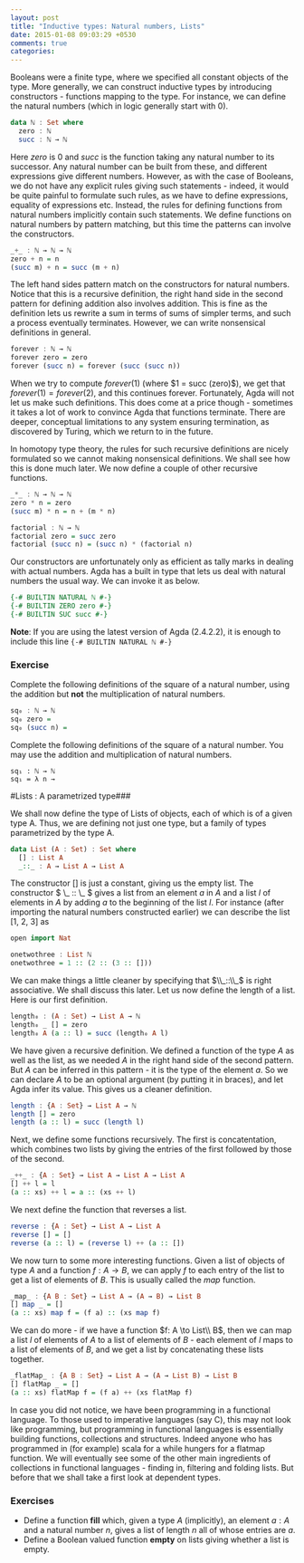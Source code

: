 ```yaml
---
layout: post
title: "Inductive types: Natural numbers, Lists"
date: 2015-01-08 09:03:29 +0530
comments: true
categories:
---
```


Booleans were a finite type, where we specified all constant objects of the type. More generally, we can construct inductive types by introducing constructors - functions mapping to the type. For instance, we can define the natural numbers (which in logic generally start with $0$).

``` haskell Natural Numbers: Inductive Definition
data ℕ : Set where
  zero : ℕ
  succ : ℕ → ℕ
```

Here $zero$ is $0$ and $succ$ is the function taking any natural number to its successor. Any natural number can be built from these, and different expressions give different numbers. However, as with the case of Booleans, we do not have any explicit rules giving such statements  - indeed, it would be quite painful to formulate such rules, as we have to define expressions, equality of expressions etc. Instead, the rules for defining functions from natural numbers implicitly contain such statements. We define functions on natural numbers by pattern matching, but this time the patterns can involve the constructors.

``` haskell Addition of natural numbers
_+_ : ℕ → ℕ → ℕ
zero + n = n
(succ m) + n = succ (m + n)
```

The left hand sides pattern match on the constructors for natural numbers. Notice that this is a recursive definition, the right hand side in the second pattern for defining addition also involves addition. This is fine as the definition lets us rewrite a sum in terms of sums of simpler terms, and such a process eventually terminates. However, we can write nonsensical definitions in general.

```haskell Recursion resulting in infinite loops
forever : ℕ → ℕ
forever zero = zero
forever (succ n) = forever (succ (succ n))
```

When we try to compute $forever(1)$ (where $1 = succ (zero)\$), we get that $forever(1) = forever(2)$, and this continues forever. Fortunately, Agda will not let us make such definitions. This does come at a price though - sometimes it takes a lot of work to convince Agda that functions terminate. There are deeper, conceptual limitations to any system ensuring termination, as discovered by Turing, which we return to in the future.

In homotopy type theory, the rules for such recursive definitions are nicely formulated so we cannot making nonsensical definitions. We shall see how this is done much later. We now define a couple of other recursive functions.

```haskell Multiplication of natural numbers
_*_ : ℕ → ℕ → ℕ
zero * n = zero
(succ m) * n = n + (m * n)
```

```haskell Factorials
factorial : ℕ → ℕ
factorial zero = succ zero
factorial (succ n) = (succ n) * (factorial n)
```


Our constructors are unfortunately only as efficient as tally marks in dealing with actual numbers. Agda has a built in type that lets us deal with natural numbers the usual way. We can invoke it as below.

```haskell Agda: Builtin natural numbers
{-# BUILTIN NATURAL ℕ #-}
{-# BUILTIN ZERO zero #-}
{-# BUILTIN SUC succ #-}
```

**Note**:  If you are using the latest version of Agda (2.4.2.2),  it is enough to include this line `{-# BUILTIN NATURAL ℕ #-}`  

### Exercise

Complete the following definitions of the square of a natural number, using the addition but **not** the multiplication of natural numbers.

```haskell
sq₀ : ℕ → ℕ
sq₀ zero =
sq₀ (succ n) =
```

Complete the following definitions of the square of a natural number. You may use the addition and multiplication of natural numbers.

```
sq₁ : ℕ → ℕ
sq₁ = λ n →
```


#Lists : A parametrized type###

We shall now define the type of Lists of objects, each of which is of a given type A. Thus, we are defining not just one type, but a family of types parametrized by the type A.

```haskell Lists
data List (A : Set) : Set where
  [] : List A
  _::_ : A → List A → List A
```

The constructor $[]$ is just a constant, giving us the empty list. The constructor $ \\_ :: \\_ $ gives a list from an element $a$ in $A$ and a list $l$ of elements in $A$ by adding $a$ to the beginning of the list $l$. For instance (after importing the natural numbers constructed earlier) we can describe the list [1, 2, 3] as

```haskell The list [1, 2, 3]
open import Nat

onetwothree : List ℕ
onetwothree = 1 :: (2 :: (3 :: []))
```

We can make things a little cleaner by specifying that $\\_::\\_$ is right associative. We shall discuss this later. Let us now define the length of a list. Here is our first definition.

```haskell Length of a list: First attempt
length₀ : (A : Set) → List A → ℕ
length₀ _ [] = zero
length₀ A (a :: l) = succ (length₀ A l)
```

We have given a recursive definition. We defined a function of the type $A$ as well as the list, as we needed $A$ in the right hand side of the second pattern. But $A$ can be inferred in this pattern - it is the type of the element $a$. So we can declare $A$ to be an optional argument (by putting it in braces), and let Agda infer its value. This gives us a cleaner definition.

```haskell Length of a list
length : {A : Set} → List A → ℕ
length [] = zero
length (a :: l) = succ (length l)
```

Next, we define some functions recursively. The first is concatentation, which combines two lists by giving the entries of the first followed by those of the second.

``` haskell Concatenation of Lists
_++_ : {A : Set} → List A → List A → List A
[] ++ l = l
(a :: xs) ++ l = a :: (xs ++ l)
```

We next define the function that reverses a list.

```haskell Reversing a list
reverse : {A : Set} → List A → List A
reverse [] = []
reverse (a :: l) = (reverse l) ++ (a :: [])
```

We now turn to some more interesting functions. Given a list of objects of type $A$ and a function $f:A \to B$, we can apply $f$ to each entry of the list to get a list of elements of $B$. This is usually called the $map$ function.

``` haskell map function on lists
_map_ : {A B : Set} → List A → (A → B) → List B
[] map _ = []
(a :: xs) map f = (f a) :: (xs map f)
```

We can do more - if we have a function $f: A \to List\\ B$, then we can map a list $l$ of elements of $A$ to a list of elements of $B$ - each element of $l$ maps to a list of elements of $B$, and we get a list by concatenating these lists together.

``` haskell flatmap on lists
_flatMap_ : {A B : Set} → List A → (A → List B) → List B
[] flatMap _ = []
(a :: xs) flatMap f = (f a) ++ (xs flatMap f)
```

In case you did not notice, we have been programming in a functional language. To those used to imperative languages (say C), this may not look like programming, but programming in functional languages is essentially building functions, collections and structures. Indeed anyone who has programmed in (for example) scala for a while hungers for a flatmap function. We will eventually see some of the other main ingredients of collections in functional languages - finding in, filtering and folding lists. But before that we shall take a first look at dependent types.


### Exercises

* Define a function **fill** which, given a type $A$ (implicitly), an element $a : A$ and a natural number $n$, gives a list of length $n$ all of whose entries are $a$.
* Define a Boolean valued function **empty** on lists giving whether a list is empty.
